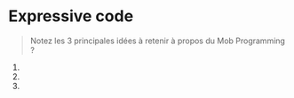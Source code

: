 # Expressive code

> Notez les 3 principales idées à retenir à propos du Mob Programming ?

1. 
2. 
3. 

